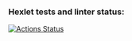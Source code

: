 ### Hexlet tests and linter status:
[![Actions Status](https://github.com/muiann/frontend-project-44/actions/workflows/hexlet-check.yml/badge.svg)](https://github.com/muiann/frontend-project-44/actions)